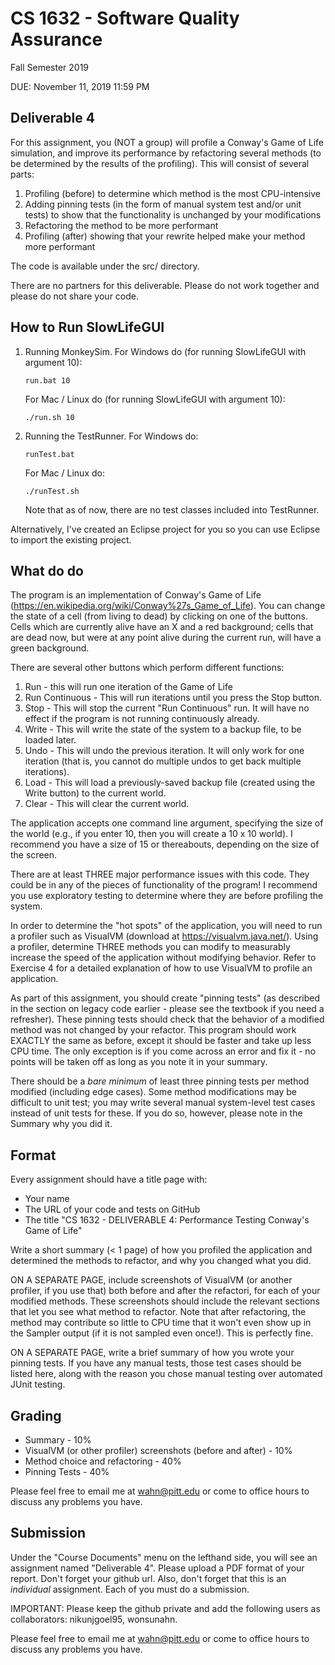 # CS 1632 - Software Quality Assurance
Fall Semester 2019

DUE: November 11, 2019 11:59 PM

## Deliverable 4

For this assignment, you (NOT a group) will profile a Conway's Game of Life simulation, and improve its performance by refactoring several methods (to be determined by the results of the profiling).  This will consist of several parts:

1. Profiling (before) to determine which method is the most CPU-intensive
2. Adding pinning tests (in the form of manual system test and/or unit tests) to show that the functionality is unchanged by your modifications
2. Refactoring the method to be more performant
3. Profiling (after) showing that your rewrite helped make your method more performant

The code is available under the src/ directory.

There are no partners for this deliverable.  Please do not work together and please do not share your code.

## How to Run SlowLifeGUI

1. Running MonkeySim. For Windows do (for running SlowLifeGUI with argument 10):
    ```
    run.bat 10
    ```
    For Mac / Linux do (for running SlowLifeGUI with argument 10):
    ```
    ./run.sh 10
    ```
1. Running the TestRunner. For Windows do:
    ```
    runTest.bat
    ```
    For Mac / Linux do:
    ```
    ./runTest.sh
    ```    
    Note that as of now, there are no test classes included into TestRunner.

Alternatively, I've created an Eclipse project for you so you can use Eclipse to import the existing project.

## What do do

The program is an implementation of Conway's Game of Life (https://en.wikipedia.org/wiki/Conway%27s_Game_of_Life).  You can change the state of a cell (from living to dead) by clicking on one of the buttons.  Cells which are currently alive have an X and a red background; cells that are dead now, but were at any point alive during the current run, will have a green background.

There are several other buttons which perform different functions:

1. Run - this will run one iteration of the Game of Life
2. Run Continuous - This will run iterations until you press the Stop button.
3. Stop - This will stop the current "Run Continuous" run.  It will have no effect if the program is not running continuously already.
4. Write - This will write the state of the system to a backup file, to be loaded later.
5. Undo - This will undo the previous iteration.  It will only work for one iteration (that is, you cannot do multiple undos to get back multiple iterations).
6. Load - This will load a previously-saved backup file (created using the Write button) to the current world.
7. Clear - This will clear the current world.

The application accepts one command line argument, specifying the size of the world (e.g., if you enter 10, then you will create a 10 x 10 world).  I recommend you have a size of 15 or thereabouts, depending on the size of the screen.

There are at least THREE major performance issues with this code.  They could be in any of the pieces of functionality of the program!  I recommend you use exploratory testing to determine where they are before profiling the system.

In order to determine the "hot spots" of the application, you will need to run a profiler such as VisualVM (download at https://visualvm.java.net/).  Using a profiler, determine THREE methods you can modify to measurably increase the speed of the application without modifying behavior.  Refer to Exercise 4 for a detailed explanation of how to use VisualVM to profile an application.

As part of this assignment, you should create "pinning tests" (as described in the section on legacy code earlier - please see the textbook if you need a refresher).  These pinning tests should check that the behavior of a modified method was not changed by your refactor.  This program should work EXACTLY the same as before, except it should be faster and take up less CPU time.  The only exception is if you come across an error and fix it - no points will be taken off as long as you note it in your summary.

There should be a *bare minimum* of least three pinning tests per method modified (including edge cases).  Some method modifications may be difficult to unit test; you may write several manual system-level test cases instead of unit tests for these.  If you do so, however, please note in the Summary why you did it.

## Format
Every assignment should have a title page with:
* Your name
* The URL of your code and tests on GitHub
* The title "CS 1632 - DELIVERABLE 4: Performance Testing Conway's Game of Life"

Write a short summary (< 1 page) of how you profiled the application and determined the methods to refactor, and why you changed what you did.  

ON A SEPARATE PAGE, include screenshots of VisualVM (or another profiler, if you use that) both before and after the refactori, for each of your modified methods.  These screenshots should include the relevant sections that let you see what method to refactor.  Note that after refactoring, the method may contribute so little to CPU time that it won't even show up in the Sampler output (if it is not sampled even once!).  This is perfectly fine.

ON A SEPARATE PAGE, write a brief summary of how you wrote your pinning tests.  If you have any manual tests, those test cases should be listed here, along with the reason you chose manual testing over automated JUnit testing.

## Grading
* Summary - 10%
* VisualVM (or other profiler) screenshots (before and after) - 10% 
* Method choice and refactoring - 40%
* Pinning Tests - 40%

Please feel free to email me at wahn@pitt.edu or come to office hours to discuss any problems you have. 
 
## Submission
Under the "Course Documents" menu on the lefthand side, you will see an assignment named "Deliverable 4". Please upload a PDF format of your report.  Don't forget your github url.  Also, don't forget that this is an _individual_ assignment.  Each of you must do a submission.

IMPORTANT: Please keep the github private and add the following users as collaborators: nikunjgoel95, wonsunahn.

Please feel free to email me at wahn@pitt.edu or come to office hours to discuss any problems you have. 

